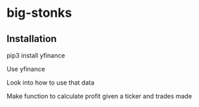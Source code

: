 # big-stonks

## Installation
pip3 install yfinance

Use yfinance

Look into how to use that data

Make function to calculate profit given a ticker and trades made
